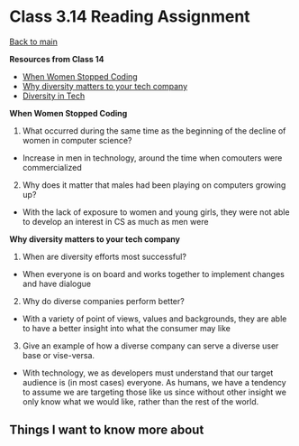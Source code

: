 # Class 3.14 Reading Assignment

[Back to main](https://michaeldulin.github.io/reading-notes)

**Resources from Class 14**
- [When Women Stopped Coding](https://www.npr.org/sections/money/2014/10/21/357629765/when-women-stopped-coding)
- [Why diversity matters to your tech company](https://www.usatoday.com/story/tech/columnist/2015/07/21/why-diversity-matters-your-tech-company/30419871/)
- [Diversity in Tech](https://informationisbeautiful.net/visualizations/diversity-in-tech/)

**When Women Stopped Coding**
1. What occurred during the same time as the beginning of the decline of women in computer science?
  - Increase in men in technology, around the time when comouters were commercialized
2. Why does it matter that males had been playing on computers growing up?
  - With the lack of exposure to women and young girls, they were not able to develop an interest in CS as much as men were

  
**Why diversity matters to your tech company**
1. When are diversity efforts most successful?
  - When everyone is on board and works together to implement changes and have dialogue 
2. Why do diverse companies perform better?
  - With a variety of point of views, values and backgrounds, they are able to have a better insight into what the consumer may like
3. Give an example of how a diverse company can serve a diverse user base or vise-versa.
  - With technology, we as developers must understand that our target audience is (in most cases) everyone. As humans, we have a tendency to assume we are targeting those like us since without other insight we only know what we would like, rather than the rest of the world.
  


## Things I want to know more about
